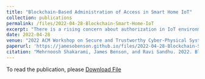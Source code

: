```yaml
---
title: "Blockchain-Based Administration of Access in Smart Home IoT"
collection: publications
permalink: /files/2022-04-28-Blockchain-Smart-Home-IoT
excerpt: "There is a rising concern about authorization in IoT environments to be appropriately designed and applied, due to smart things surge to be part of people's daily lives on one hand, and the amount of personal/private information they utilize, on the other hand. Different access control systems have been proposed for different IoT environments, many are remaining only at a conceptual level. In this paper, we propose a decentralized, ledger-based, publish-subscribe based architecture for the administration of access in a smart home IoT environment to preside at the assignments of underlying operational authorizations. Proposed architecture is endorsed by a proof-of-concept implementation, which utilizes smart contracts to ensure the integrity of administration supplemented by intrinsic benefits of blockchain to be distributed and transparent. Despite the rising hype around the blockchain technology that stokes its utilization in different domains, utilizing it for access control purposes is not yet promising. Our implementation results assure using blockchain for administrative access control is propitious, while is not yet appropriate for operational access control, which have been mainly the focus of previously proposed blockchain-based access control works."
date: 2022-04-28
venue: "2022 ACM Workshop on Secure and Trustworthy Cyber-Physical Systems (Sat-CPS '22)"
paperurl: 'https://jamesobenson.github.io/files/2022-04-28-Blockchain-Smart-Home-IoT.pdf'
citation: "Mehrnoosh Shakarami, James Benson, and Ravi Sandhu. 2022. Blockchain-Based Administration of Access in Smart Home IoT. In Proceedings of the 2022 ACM Workshop on Secure and Trustworthy Cyber-Physical Systems (Sat-CPS '22). Association for Computing Machinery, New York, NY, USA, 57–66. https://doi.org/10.1145/3510547.3517921"
---
```


To read the publication, please <a href="files/2022-01-25-ABAC-Smart-Home-IoT.pdf">Download File</a>
